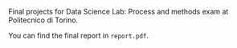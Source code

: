Final projects for Data Science Lab: Process and methods exam at Politecnico di Torino.

You can find the final report in `report.pdf`.